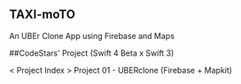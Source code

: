 ## TAXI-moTO
An UBEr Clone App using Firebase and Maps

##CodeStars' Project (Swift 4 Beta x Swift 3)

< Project Index >
Project 01 - UBERclone (Firebase + Mapkit)
